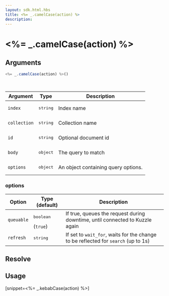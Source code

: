 ```yaml
---
layout: sdk.html.hbs
title: <%= _.camelCase(action) %>
description:
---
```


# <%= _.camelCase(action) %>

## Arguments

```js
<%= _.camelCase(action) %>()
```

<br/>

| Argument | Type | Description |
| --- | --- | --- |
| `index` | <pre>string</pre> | Index name |
| `collection` | <pre>string</pre> | Collection name |
| `id` | <pre>string</pre> | Optional document id |
| `body` | <pre>object</pre> | The query to match |
| `options` | <pre>object</pre> | An object containing query options. |

### options

| Option     | Type (default)    | Description                       |
| ---------- | ----------------- | --------------------------------- |
| `queuable` | <pre>boolean</pre> (`true`) | If true, queues the request during downtime, until connected to Kuzzle again |
| `refresh` | <pre>string</pre> | If set to `wait_for`, waits for the change to be reflected for `search` (up to 1s) |

## Resolve

## Usage

[snippet=<%= _.kebabCase(action) %>]
